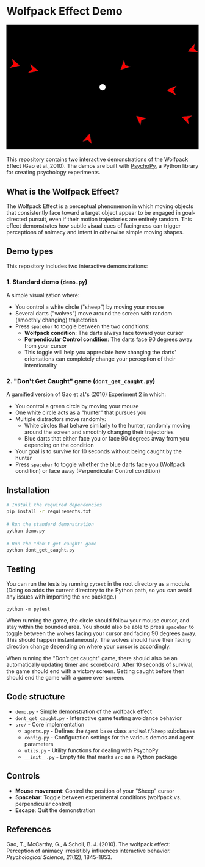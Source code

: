 # Wolfpack Effect Demo

![Demonstration of the Wolfpack Effect](./src/images/demo.png)

This repository contains two interactive demonstrations of the Wolfpack Effect (Gao et al.,2010). The demos are built
with [PsychoPy](https://www.psychopy.org/), a Python library for creating psychology experiments.

## What is the Wolfpack Effect?

The Wolfpack Effect is a perceptual phenomenon in which moving objects that consistently face toward a target object
appear to be engaged in goal-directed pursuit, even if their motion trajectories are entirely random. This effect
demonstrates how subtle visual cues of facingness can trigger perceptions of animacy and intent in otherwise simple
moving shapes.

## Demo types

This repository includes two interactive demonstrations:

### 1. Standard demo (`demo.py`)

A simple visualization where:

- You control a white circle ("sheep") by moving your mouse
- Several darts ("wolves") move around the screen with random (smoothly changing) trajectories
- Press `spacebar` to toggle between the two conditions:
  - **Wolfpack condition**: The darts always face toward your cursor
  - **Perpendicular Control condition**: The darts face 90 degrees away from your cursor
  - This toggle will help you appreciate how changing the darts' orientations can completely change your perception of
    their intentionality

### 2. "Don't Get Caught" game (`dont_get_caught.py`)

A gamified version of Gao et al.'s (2010) Experiment 2 in which:

- You control a green circle by moving your mouse
- One white circle acts as a "hunter" that pursues you
- Multiple distractors move randomly:
  - White circles that behave similarly to the hunter, randomly moving around the screen and smoothly changing their
    trajectories
  - Blue darts that either face you or face 90 degrees away from you depending on the condition
- Your goal is to survive for 10 seconds without being caught by the hunter
- Press `spacebar` to toggle whether the blue darts face you (Wolfpack condition) or face away (Perpendicular Control
  condition)

## Installation

```bash
# Install the required dependencies
pip install -r requirements.txt

# Run the standard demonstration
python demo.py

# Run the "don't get caught" game
python dont_get_caught.py
```

## Testing

You can run the tests by running `pytest` in the root directory as a module. (Doing so adds the current directory to the Python path, so you can avoid any issues with importing the `src` package.)

`python -m pytest`

When running the game, the circle should follow your mouse cursor, and stay within the bounded area.
You should also be able to press `spacebar` to toggle between the wolves facing your cursor and facing 90 degrees away. This should happen instantaneously. The wolves should have their facing direction change depending on where your cursor is accordingly.

When running the "Don't get caught" game, there should also be an automatically updating timer and scoreboard. After 10 seconds of survival, the game should end with a victory screen. Getting caught before then should end the game with a game over screen.

## Code structure

- `demo.py` - Simple demonstration of the wolfpack effect
- `dont_get_caught.py` - Interactive game testing avoidance behavior
- `src/` - Core implementation
  - `agents.py` - Defines the `Agent` base class and `Wolf`/`Sheep` subclasses
  - `config.py` - Configuration settings for the various demos and agent parameters
  - `utils.py` - Utility functions for dealing with PsychoPy
  - `__init__.py` - Empty file that marks `src` as a Python package

## Controls

- **Mouse movement**: Control the position of your "Sheep" cursor
- **Spacebar**: Toggle between experimental conditions (wolfpack vs. perpendicular control)
- **Escape**: Quit the demonstration

## References

Gao, T., McCarthy, G., & Scholl, B. J. (2010). The wolfpack effect: Perception of animacy irresistibly influences
interactive behavior. _Psychological Science_, _21_(12), 1845-1853.
